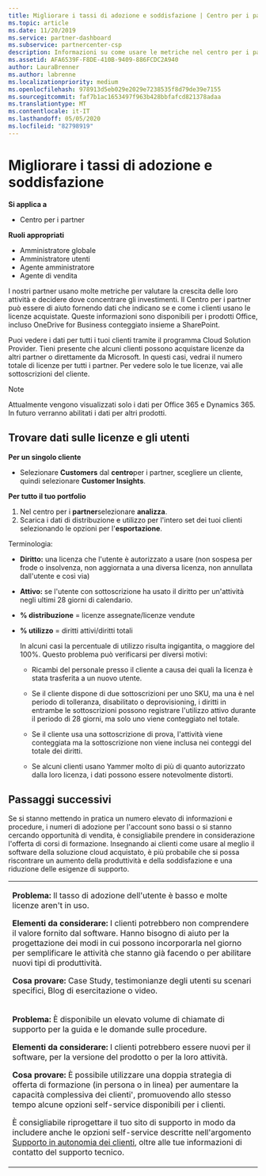 ```yaml
---
title: Migliorare i tassi di adozione e soddisfazione | Centro per i partner
ms.topic: article
ms.date: 11/20/2019
ms.service: partner-dashboard
ms.subservice: partnercenter-csp
description: Informazioni su come usare le metriche nel centro per i partner per verificare se l'azienda sta crescendo, in che modo i clienti usano le proprie licenze e dove concentrarsi sull'investimento.
ms.assetid: AFA6539F-F8DE-410B-9409-886FCDC2A940
author: LauraBrenner
ms.author: labrenne
ms.localizationpriority: medium
ms.openlocfilehash: 978913d5eb029e2029e7238535f8d79de39e7155
ms.sourcegitcommit: faf7b1ac1653497f963b428bbfafcd821378adaa
ms.translationtype: MT
ms.contentlocale: it-IT
ms.lasthandoff: 05/05/2020
ms.locfileid: "82798919"
---
```

# <a name="increase-adoption-and-satisfaction"></a>Migliorare i tassi di adozione e soddisfazione

**Si applica a**

-  Centro per i partner

**Ruoli appropriati**
-   Amministratore globale
-   Amministratore utenti
-   Agente amministratore
-   Agente di vendita

I nostri partner usano molte metriche per valutare la crescita delle loro attività e decidere dove concentrare gli investimenti. Il Centro per i partner può essere di aiuto fornendo dati che indicano se e come i clienti usano le licenze acquistate. Queste informazioni sono disponibili per i prodotti Office, incluso OneDrive for Business conteggiato insieme a SharePoint.

Puoi vedere i dati per tutti i tuoi clienti tramite il programma Cloud Solution Provider. Tieni presente che alcuni clienti possono acquistare licenze da altri partner o direttamente da Microsoft. In questi casi, vedrai il numero totale di licenze per tutti i partner. Per vedere solo le tue licenze, vai alle sottoscrizioni del cliente.

> [!NOTE]  
>  Attualmente vengono visualizzati solo i dati per Office 365 e Dynamics 365. In futuro verranno abilitati i dati per altri prodotti.

## <a name="find-license-and-user-data"></a>Trovare dati sulle licenze e gli utenti


**Per un singolo cliente**

-   Selezionare **Customers** dal **centro**per i partner, scegliere un cliente, quindi selezionare **Customer Insights**.

**Per tutto il tuo portfolio**

1.  Nel centro per i **partner**selezionare **analizza**.
2.  Scarica i dati di distribuzione e utilizzo per l'intero set dei tuoi clienti selezionando le opzioni per l'**esportazione**.

Terminologia:

-   **Diritto:** una licenza che l'utente è autorizzato a usare (non sospesa per frode o insolvenza, non aggiornata a una diversa licenza, non annullata dall'utente e così via)

-   **Attivo:** se l'utente con sottoscrizione ha usato il diritto per un'attività negli ultimi 28 giorni di calendario.

-   **% distribuzione** = licenze assegnate/licenze vendute

-   **% utilizzo** = diritti attivi/diritti totali

    In alcuni casi la percentuale di utilizzo risulta ingigantita, o maggiore del 100%. Questo problema può verificarsi per diversi motivi:

    -   Ricambi del personale presso il cliente a causa dei quali la licenza è stata trasferita a un nuovo utente.

    -   Se il cliente dispone di due sottoscrizioni per uno SKU, ma una è nel periodo di tolleranza, disabilitato o deprovisioning, i diritti in entrambe le sottoscrizioni possono registrare l'utilizzo attivo durante il periodo di 28 giorni, ma solo uno viene conteggiato nel totale.

    -   Se il cliente usa una sottoscrizione di prova, l'attività viene conteggiata ma la sottoscrizione non viene inclusa nei conteggi del totale dei diritti.

    -   Se alcuni clienti usano Yammer molto di più di quanto autorizzato dalla loro licenza, i dati possono essere notevolmente distorti.

## <a name="next-steps"></a>Passaggi successivi


Se si stanno mettendo in pratica un numero elevato di informazioni e procedure, i numeri di adozione per l'account sono bassi o si stanno cercando opportunità di vendita, è consigliabile prendere in considerazione l'offerta di corsi di formazione. Insegnando ai clienti come usare al meglio il software della soluzione cloud acquistato, è più probabile che si possa riscontrare un aumento della produttività e della soddisfazione e una riduzione delle esigenze di supporto.

<table>
<colgroup>
<col width="100%" />
</colgroup>
<tbody>
<tr class="odd">
<td><p><strong>Problema:</strong> Il tasso di adozione dell'utente è basso e molte licenze aren&#39;t in uso.</p>
<p><strong>Elementi da considerare:</strong> I clienti potrebbero non comprendere il valore fornito dal software. Hanno bisogno di aiuto per la progettazione dei modi in cui possono incorporarla nel giorno per semplificare le attività che stanno già facendo o per abilitare nuovi tipi di produttività.</p>
<p><strong>Cosa provare:</strong> Case Study, testimonianze degli utenti su scenari specifici, Blog di esercitazione o video.</p></td>
</tr>
<tr class="even">
<td><p><strong>Problema:</strong> È disponibile un elevato volume di chiamate di supporto per la guida e le domande sulle procedure.</p>
<p><strong>Elementi da considerare:</strong> I clienti potrebbero essere nuovi per il software, per la versione del prodotto o per la loro attività.</p>
<p><strong>Cosa provare:</strong> È possibile utilizzare una doppia strategia di offerta di formazione (in persona o in linea) per aumentare la capacità complessiva dei clienti&#39;, promuovendo allo stesso tempo alcune opzioni self-service disponibili per i clienti.</p>
<p>È consigliabile riprogettare il tuo sito di supporto in modo da includere anche le opzioni self-service descritte nell'argomento <a href="customer-self-support.md" data-raw-source="[Customer self-support](customer-self-support.md)">Supporto in autonomia dei clienti</a>, oltre alle tue informazioni di contatto del supporto tecnico.</p></td>
</tr>
</tbody>
</table>

 

 

 



